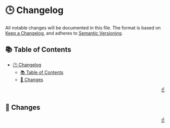 <!-- markdownlint-disable MD033 MD041 -->

<a id="top"></a>

# 🕒 Changelog

All notable changes will be documented in this file. The format is based on [Keep a Changelog](https://keepachangelog.com/en/1.1.0/), and adheres to [Semantic Versioning](https://semver.org/spec/v2.0.0.html).

## 📚 Table of Contents

- [🕒 Changelog](#-changelog)
  - [📚 Table of Contents](#-table-of-contents)
  - [📝 Changes](#-changes)

<p align="right"><a href="#top">☝️</a></p>

## 📝 Changes

<!-- Changes will be added here -->

<p align="right"><a href="#top">☝️</a></p>
